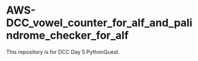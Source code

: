 # AWS-DCC_vowel_counter_for_alf_and_palindrome_checker_for_alf
This repository is for DCC Day 5 PythonQuest.
